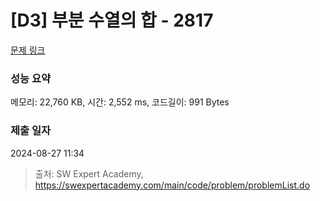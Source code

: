 # [D3] 부분 수열의 합 - 2817 

[문제 링크](https://swexpertacademy.com/main/code/problem/problemDetail.do?contestProbId=AV7IzvG6EksDFAXB) 

### 성능 요약

메모리: 22,760 KB, 시간: 2,552 ms, 코드길이: 991 Bytes

### 제출 일자

2024-08-27 11:34



> 출처: SW Expert Academy, https://swexpertacademy.com/main/code/problem/problemList.do